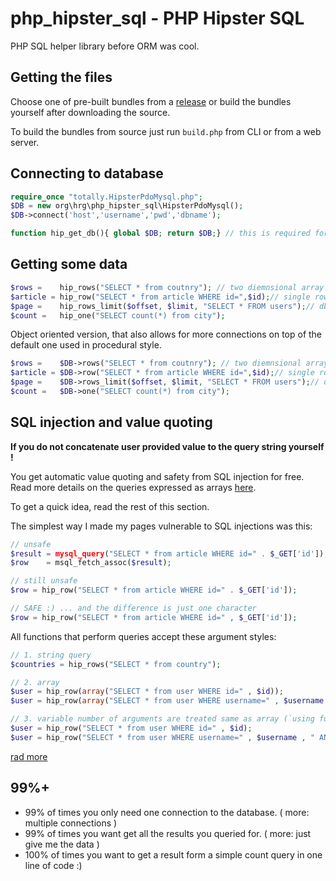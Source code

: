 # php_hipster_sql - PHP Hipster SQL
PHP SQL helper library before ORM was cool.



## Getting the files
Choose one of pre-built bundles from a [release](https://github.com/hrgdavor/php_hipster_sql/releases) or build the bundles yourself after downloading the source. 

To build the bundles from source just run `build.php` from CLI or from a web server.


## Connecting to database
```php
require_once "totally.HipsterPdoMysql.php";
$DB = new org\hrg\php_hipster_sql\HipsterPdoMysql();
$DB->connect('host','username','pwd','dbname');

function hip_get_db(){ global $DB; return $DB;} // this is required for procedural style (totally.* bundles)
```

## Getting some data

```php
$rows =    hip_rows("SELECT * from coutnry"); // two diemnsional array
$article = hip_row("SELECT * from article WHERE id=",$id);// single row, and safe from sql injection
$page =    hip_rows_limit($offset, $limit, "SELECT * FROM users");// db specific OFFSET and LIMIT
$count =   hip_one("SELECT count(*) from city");
```

Object oriented version, that also allows for more connections on top of the default one used in procedural style.

```php
$rows =    $DB->rows("SELECT * from coutnry"); // two diemnsional array
$article = $DB->row("SELECT * from article WHERE id=",$id);// single row, and safe from sql injection
$page =    $DB->rows_limit($offset, $limit, "SELECT * FROM users");// db specific OFFSET and LIMIT
$count =   $DB->one("SELECT count(*) from city");
```

## SQL injection and value quoting
__If you do not concatenate user provided value to the query string yourself !__

You get automatic value quoting and safety from SQL injection for free. Read more details on the queries expressed as arrays 
[here](doc/array_queries.md).

To get a quick idea, read the rest of this section.

The simplest way I made my pages vulnerable to SQL injections was this:
```php
// unsafe
$result = mysql_query("SELECT * from article WHERE id=" . $_GET['id']);
$row    = msql_fetch_assoc($result);

// still unsafe
$row = hip_row("SELECT * from article WHERE id=" . $_GET['id']);

// SAFE :) ... and the difference is just one character
$row = hip_row("SELECT * from article WHERE id=" , $_GET['id']);

```

All functions that perform queries accept these argument styles:
```php
// 1. string query
$countries = hip_rows("SELECT * from country");

// 2. array
$user = hip_row(array("SELECT * from user WHERE id=" , $id));
$user = hip_row(array("SELECT * from user WHERE username=" , $username , " AND is_deleted=" , $deleted));

// 3. variable number of arguments are treated same as array (`using func_get_args()``)
$user = hip_row("SELECT * from user WHERE id=" , $id);
$user = hip_row("SELECT * from user WHERE username=" , $username , " AND is_deleted=" , $deleted);
```

[rad more](doc/array_queries.md)

## 99%+
 - 99% of times you only need one connection to the database. ( more: multiple connections )
 - 99% of times you want get all the results you queried for. ( more: just give me the data )
 - 100% of times you want to get a result form a simple count query in one line of code :)

